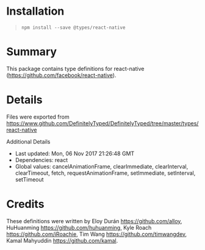 # Installation
> `npm install --save @types/react-native`

# Summary
This package contains type definitions for react-native (https://github.com/facebook/react-native).

# Details
Files were exported from https://www.github.com/DefinitelyTyped/DefinitelyTyped/tree/master/types/react-native

Additional Details
 * Last updated: Mon, 06 Nov 2017 21:26:48 GMT
 * Dependencies: react
 * Global values: cancelAnimationFrame, clearImmediate, clearInterval, clearTimeout, fetch, requestAnimationFrame, setImmediate, setInterval, setTimeout

# Credits
These definitions were written by Eloy Durán <https://github.com/alloy>, HuHuanming <https://github.com/huhuanming>, Kyle Roach <https://github.com/iRoachie>, Tim Wang <https://github.com/timwangdev>, Kamal Mahyuddin <https://github.com/kamal>.

